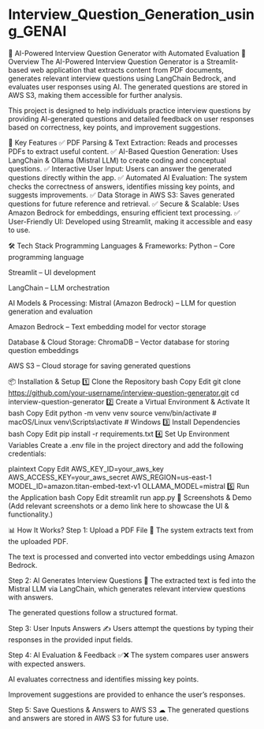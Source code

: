 # Interview_Question_Generation_using_GENAI

📄 AI-Powered Interview Question Generator with Automated Evaluation
🚀 Overview
The AI-Powered Interview Question Generator is a Streamlit-based web application that extracts content from PDF documents, generates relevant interview questions using LangChain Bedrock, and evaluates user responses using AI. The generated questions are stored in AWS S3, making them accessible for further analysis.

This project is designed to help individuals practice interview questions by providing AI-generated questions and detailed feedback on user responses based on correctness, key points, and improvement suggestions.

🎯 Key Features
✅ PDF Parsing & Text Extraction: Reads and processes PDFs to extract useful content.
✅ AI-Based Question Generation: Uses LangChain & Ollama (Mistral LLM) to create coding and conceptual questions.
✅ Interactive User Input: Users can answer the generated questions directly within the app.
✅ Automated AI Evaluation: The system checks the correctness of answers, identifies missing key points, and suggests improvements.
✅ Data Storage in AWS S3: Saves generated questions for future reference and retrieval.
✅ Secure & Scalable: Uses Amazon Bedrock for embeddings, ensuring efficient text processing.
✅ User-Friendly UI: Developed using Streamlit, making it accessible and easy to use.

🛠 Tech Stack
Programming Languages & Frameworks:
Python – Core programming language

Streamlit – UI development

LangChain – LLM orchestration


AI Models & Processing:
Mistral (Amazon Bedrock) – LLM for question generation and evaluation

Amazon Bedrock – Text embedding model for vector storage

Database & Cloud Storage:
ChromaDB – Vector database for storing question embeddings

AWS S3 – Cloud storage for saving generated questions

📦 Installation & Setup
1️⃣ Clone the Repository
bash
Copy
Edit
git clone https://github.com/your-username/interview-question-generator.git
cd interview-question-generator
2️⃣ Create a Virtual Environment & Activate It
bash
Copy
Edit
python -m venv venv
source venv/bin/activate   # macOS/Linux
venv\Scripts\activate      # Windows
3️⃣ Install Dependencies
bash
Copy
Edit
pip install -r requirements.txt
4️⃣ Set Up Environment Variables
Create a .env file in the project directory and add the following credentials:

plaintext
Copy
Edit
AWS_KEY_ID=your_aws_key
AWS_ACCESS_KEY=your_aws_secret
AWS_REGION=us-east-1
MODEL_ID=amazon.titan-embed-text-v1
OLLAMA_MODEL=mistral
5️⃣ Run the Application
bash
Copy
Edit
streamlit run app.py
📸 Screenshots & Demo
(Add relevant screenshots or a demo link here to showcase the UI & functionality.)

📊 How It Works?
Step 1: Upload a PDF File 📂
The system extracts text from the uploaded PDF.

The text is processed and converted into vector embeddings using Amazon Bedrock.

Step 2: AI Generates Interview Questions 🤖
The extracted text is fed into the Mistral LLM via LangChain, which generates relevant interview questions with answers.

The generated questions follow a structured format.

Step 3: User Inputs Answers ✍️
Users attempt the questions by typing their responses in the provided input fields.

Step 4: AI Evaluation & Feedback ✅❌
The system compares user answers with expected answers.

AI evaluates correctness and identifies missing key points.

Improvement suggestions are provided to enhance the user’s responses.

Step 5: Save Questions & Answers to AWS S3 ☁
The generated questions and answers are stored in AWS S3 for future use.
